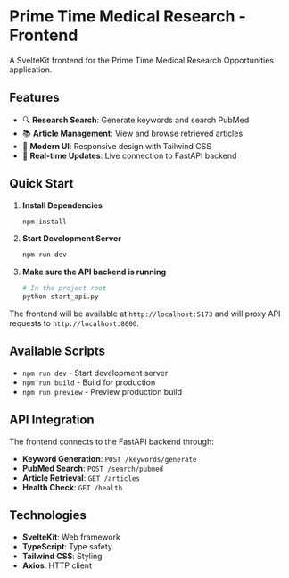 # Prime Time Medical Research - Frontend

A SvelteKit frontend for the Prime Time Medical Research Opportunities application.

## Features

- 🔍 **Research Search**: Generate keywords and search PubMed
- 📚 **Article Management**: View and browse retrieved articles  
- 🎨 **Modern UI**: Responsive design with Tailwind CSS
- 🔄 **Real-time Updates**: Live connection to FastAPI backend

## Quick Start

1. **Install Dependencies**
   ```bash
   npm install
   ```

2. **Start Development Server**
   ```bash
   npm run dev
   ```

3. **Make sure the API backend is running**
   ```bash
   # In the project root
   python start_api.py
   ```

The frontend will be available at `http://localhost:5173` and will proxy API requests to `http://localhost:8000`.

## Available Scripts

- `npm run dev` - Start development server
- `npm run build` - Build for production
- `npm run preview` - Preview production build

## API Integration

The frontend connects to the FastAPI backend through:
- **Keyword Generation**: `POST /keywords/generate`
- **PubMed Search**: `POST /search/pubmed` 
- **Article Retrieval**: `GET /articles`
- **Health Check**: `GET /health`

## Technologies

- **SvelteKit**: Web framework
- **TypeScript**: Type safety
- **Tailwind CSS**: Styling
- **Axios**: HTTP client
